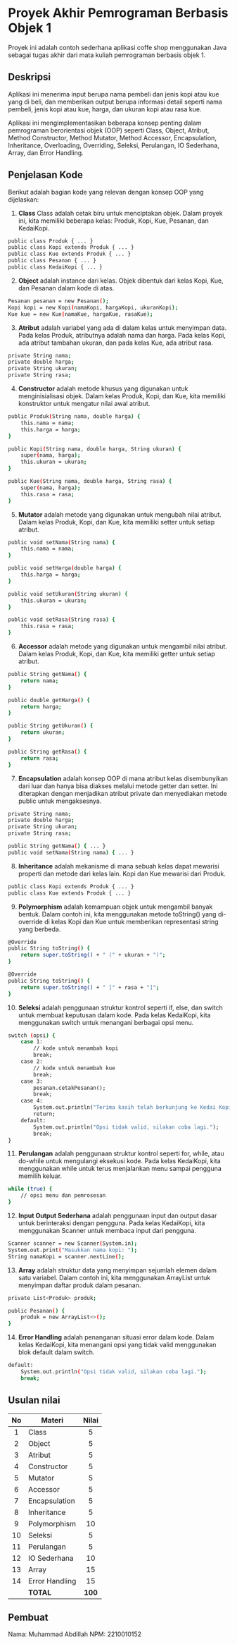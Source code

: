 # Proyek Akhir Pemrograman Berbasis Objek 1

Proyek ini adalah contoh sederhana aplikasi coffe shop menggunakan Java sebagai tugas akhir dari mata kuliah pemrograman berbasis objek 1.

## Deskripsi

Aplikasi ini menerima input berupa nama pembeli dan jenis kopi atau kue yang di beli, dan memberikan output berupa informasi detail seperti nama pembeli, jenis kopi atau kue, harga, dan ukuran kopi atau rasa kue.

Aplikasi ini mengimplementasikan beberapa konsep penting dalam pemrograman berorientasi objek (OOP) seperti Class, Object, Atribut, Method Constructor, Method Mutator, Method Accessor, Encapsulation, Inheritance, Overloading, Overriding, Seleksi, Perulangan, IO Sederhana, Array, dan Error Handling.

## Penjelasan Kode

Berikut adalah bagian kode yang relevan dengan konsep OOP yang dijelaskan:

1. **Class** Class adalah cetak biru untuk menciptakan objek. Dalam proyek ini, kita memiliki beberapa kelas: Produk, Kopi, Kue, Pesanan, dan KedaiKopi.
```bash
public class Produk { ... }
public class Kopi extends Produk { ... }
public class Kue extends Produk { ... }
public class Pesanan { ... }
public class KedaiKopi { ... }
```



2. **Object** adalah instance dari kelas. Objek dibentuk dari kelas Kopi, Kue, dan Pesanan dalam kode di atas.

```bash
Pesanan pesanan = new Pesanan();
Kopi kopi = new Kopi(namaKopi, hargaKopi, ukuranKopi);
Kue kue = new Kue(namaKue, hargaKue, rasaKue);
```

3. **Atribut** adalah variabel yang ada di dalam kelas untuk menyimpan data. Pada kelas Produk, atributnya adalah nama dan harga. Pada kelas Kopi, ada atribut tambahan ukuran, dan pada kelas Kue, ada atribut rasa.

```bash
private String nama;
private double harga;
private String ukuran;
private String rasa;
```

4. **Constructor** adalah metode khusus yang digunakan untuk menginisialisasi objek. Dalam kelas Produk, Kopi, dan Kue, kita memiliki konstruktor untuk mengatur nilai awal atribut.

```bash
public Produk(String nama, double harga) {
    this.nama = nama;
    this.harga = harga;
}

public Kopi(String nama, double harga, String ukuran) {
    super(nama, harga);
    this.ukuran = ukuran;
}

public Kue(String nama, double harga, String rasa) {
    super(nama, harga);
    this.rasa = rasa;
}
```

5. **Mutator** adalah metode yang digunakan untuk mengubah nilai atribut. Dalam kelas Produk, Kopi, dan Kue, kita memiliki setter untuk setiap atribut.

```bash
public void setNama(String nama) {
    this.nama = nama;
}

public void setHarga(double harga) {
    this.harga = harga;
}

public void setUkuran(String ukuran) {
    this.ukuran = ukuran;
}

public void setRasa(String rasa) {
    this.rasa = rasa;
}
```

6. **Accessor** adalah metode yang digunakan untuk mengambil nilai atribut. Dalam kelas Produk, Kopi, dan Kue, kita memiliki getter untuk setiap atribut.

```bash
public String getNama() {
    return nama;
}

public double getHarga() {
    return harga;
}

public String getUkuran() {
    return ukuran;
}

public String getRasa() {
    return rasa;
}
```

7. **Encapsulation** adalah konsep OOP di mana atribut kelas disembunyikan dari luar dan hanya bisa diakses melalui metode getter dan setter. Ini diterapkan dengan menjadikan atribut private dan menyediakan metode public untuk mengaksesnya.
```bash
private String nama;
private double harga;
private String ukuran;
private String rasa;

public String getNama() { ... }
public void setNama(String nama) { ... }
```

8. **Inheritance** adalah mekanisme di mana sebuah kelas dapat mewarisi properti dan metode dari kelas lain. Kopi dan Kue mewarisi dari Produk.

```bash
public class Kopi extends Produk { ... }
public class Kue extends Produk { ... }
```

9. **Polymorphism** adalah kemampuan objek untuk mengambil banyak bentuk. Dalam contoh ini, kita menggunakan metode toString() yang di-override di kelas Kopi dan Kue untuk memberikan representasi string yang berbeda.

```bash
@Override
public String toString() {
    return super.toString() + " (" + ukuran + ")";
}

@Override
public String toString() {
    return super.toString() + " [" + rasa + "]";
}
```

10. **Seleksi** adalah penggunaan struktur kontrol seperti if, else, dan switch untuk membuat keputusan dalam kode. Pada kelas KedaiKopi, kita menggunakan switch untuk menangani berbagai opsi menu.

```bash
switch (opsi) {
    case 1:
        // kode untuk menambah kopi
        break;
    case 2:
        // kode untuk menambah kue
        break;
    case 3:
        pesanan.cetakPesanan();
        break;
    case 4:
        System.out.println("Terima kasih telah berkunjung ke Kedai Kopi!");
        return;
    default:
        System.out.println("Opsi tidak valid, silakan coba lagi.");
        break;
}
```

11. **Perulangan** adalah penggunaan struktur kontrol seperti for, while, atau do-while untuk mengulangi eksekusi kode. Pada kelas KedaiKopi, kita menggunakan while untuk terus menjalankan menu sampai pengguna memilih keluar.

```bash
while (true) {
    // opsi menu dan pemrosesan
}

```

12. **Input Output Sederhana** adalah penggunaan input dan output dasar untuk berinteraksi dengan pengguna. Pada kelas KedaiKopi, kita menggunakan Scanner untuk membaca input dari pengguna.

```bash
Scanner scanner = new Scanner(System.in);
System.out.print("Masukkan nama kopi: ");
String namaKopi = scanner.nextLine();
```

13. **Array** adalah struktur data yang menyimpan sejumlah elemen dalam satu variabel. Dalam contoh ini, kita menggunakan ArrayList untuk menyimpan daftar produk dalam pesanan.

```bash
private List<Produk> produk;

public Pesanan() {
    produk = new ArrayList<>();
}
```

14. **Error Handling** adalah penanganan situasi error dalam kode. Dalam kelas KedaiKopi, kita menangani opsi yang tidak valid menggunakan blok default dalam switch.
```bash
default:
    System.out.println("Opsi tidak valid, silakan coba lagi.");
    break;
```

## Usulan nilai

| No  | Materi         |  Nilai  |
| :-: | -------------- | :-----: |
|  1  | Class          |    5    |
|  2  | Object         |    5    |
|  3  | Atribut        |    5    |
|  4  | Constructor    |    5    |
|  5  | Mutator        |    5    |
|  6  | Accessor       |    5    |
|  7  | Encapsulation  |    5    |
|  8  | Inheritance    |    5    |
|  9  | Polymorphism   |   10    |
| 10  | Seleksi        |    5    |
| 11  | Perulangan     |    5    |
| 12  | IO Sederhana   |   10    |
| 13  | Array          |   15    |
| 14  | Error Handling |   15    |
|     | **TOTAL**      | **100** |

## Pembuat

Nama: Muhammad Abdillah
NPM: 2210010152
